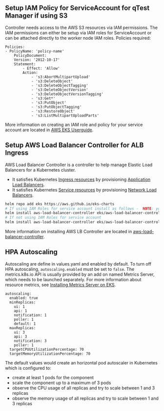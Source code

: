 ## Setup IAM Policy for ServiceAccount for qTest Manager if using S3
Controller needs access to the AWS S3 resources via IAM permissions. The IAM permissions can either be setup via IAM roles for ServiceAccount or can be attached directly to the worker node IAM roles. Policies required:
```
Policies:
- PolicyName: 'policy-name'
    PolicyDocument:
    Version: '2012-10-17'
    Statement:
        - Effect: 'Allow'
        Action:
            - 's3:AbortMultipartUpload'
            - 's3:DeleteObject'
            - 's3:DeleteObjectTagging'
            - 's3:DeleteObjectVersion'
            - 's3:DeleteObjectVersionTagging'
            - 's3:Get*'
            - 's3:PutObject'
            - 's3:PutObjectTagging'
            - 's3:RestoreObject'
            - 's3:ListMultipartUploadParts'
```
More information on creating an IAM role and policy for your service account are located in [AWS EKS Userguide](https://docs.aws.amazon.com/eks/latest/userguide/create-service-account-iam-policy-and-role.html).

## Setup AWS Load Balancer Controller for ALB Ingress
AWS Load Balancer Controller is a controller to help manage Elastic Load Balancers for a Kubernetes cluster.

  - It satisfies Kubernetes [Ingress resources](https://kubernetes.io/docs/concepts/services-networking/ingress/) by provisioning [Application Load Balancers](https://docs.aws.amazon.com/elasticloadbalancing/latest/application/introduction.html).
  - It satisfies Kubernetes [Service resources](https://kubernetes.io/docs/concepts/services-networking/service/) by provisioning
[Network Load Balancers](https://docs.aws.amazon.com/elasticloadbalancing/latest/network/introduction.html).

```sh
helm repo add eks https://aws.github.io/eks-charts
# If using IAM Roles for service account install as follows -  NOTE: you need to specify both of the chart values `serviceAccount.create=false` and `serviceAccount.name=aws-load-balancer-controller`
helm install aws-load-balancer-controller eks/aws-load-balancer-controller --set clusterName=my-cluster -n kube-system --set serviceAccount.create=false --set serviceAccount.name=aws-load-balancer-controller
# If not using IAM Roles for service account
helm install aws-load-balancer-controller eks/aws-load-balancer-controller --set clusterName=my-cluster -n kube-system
```
More information on installing AWS LB Controller are located in [aws-load-balancer-controller](https://github.com/kubernetes-sigs/aws-load-balancer-controller/tree/main/helm/aws-load-balancer-controller).

## HPA Autoscaling
Autoscaling are define in values.yaml and enabled by default. To turn off HPA autoscaling,  `autoscaling.enabled` must be set to `false`.
The metrics.k8s.io API is usually provided by an add on named Metrics Server, which needs to be launched separately. For more information about resource metrics, see [Installing Metrics Server on EKS](https://docs.aws.amazon.com/eks/latest/userguide/metrics-server.html).
```
autoscaling:
  enabled: true
  minReplicas:
    ui: 1
    api: 1
    notification: 1
    poller: 1
    default: 1
  maxReplicas:
    ui: 3
    api: 3
    notification: 3
    poller: 1
  targetCPUUtilizationPercentage: 70
  targetMemoryUtilizationPercentage: 70
```
The default values would create an horizontal pod autoscaler in Kubernetes which is configured to:
- create at least 1 pods for the component
- scale the component up to a maximum of 3 pods
- observe the CPU usage of all replicas and try to scale between 1 and 3 replicas
- observe the memory usage of all replicas and try to scale between 1 and 3 replicas
